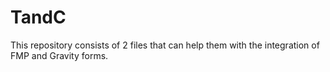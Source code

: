 # TandC

This repository consists of 2 files that can help them with the integration of FMP and Gravity forms.
